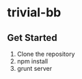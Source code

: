# trivial-bb

Get Started
-----------------------
1. Clone the repository
2. npm install
3. grunt server
